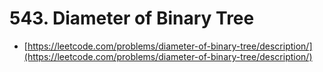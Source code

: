 # 543. Diameter of Binary Tree

- [https://leetcode.com/problems/diameter-of-binary-tree/description/](https://leetcode.com/problems/diameter-of-binary-tree/description/)

